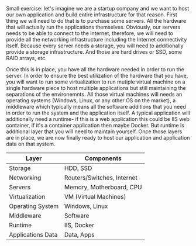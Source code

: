 

Small exercise: let's imagine we are a startup company and we want to host our own application and build entire infrastructure for that reason. First thing we will need to do that is to purchase some servers. All the hardware that will actually run the applications themselves. Obviously, our servers needs to be able to connect to the Internet, therefore, we will need to provide all the networking infrastructure including the Internet connectivity itself. Because every server needs a storage, you will need to additionally provide a storage infrastructure. And those are hard drives or SSD, some RAID arrays, etc.


Once this is in place, you have all the hardware needed in order to run the server. In order to ensure the best utilization of the hardware that you have, you will want to run some virtualization to run mutiple virtual machine on a single hardware piece to host multiple applications but still maintaining the separations of the environemnts. All those virtual machines will needs an operating systems (Windows, Linux, or any other OS on the market), a middleware which typically means all the software additions that you need in order to run the system and the application itself. A typical application will additionally need a runtime- if this is a web application this could be IIS web container, if it's a container application then maybe Docker. But runtime is additional layer that you will need to maintain yourself. Once those layers are in place, we are now finally ready to host our application and application data on that system. 



| Layer                | Components                           |
|----------------------|--------------------------------------|
| Storage              | HDD, SSD                             |
| Networking           | Routers/Switches, Internet           |
| Servers              | Memory, Motherboard, CPU             |
| Virtualization       | VM (Virtual Machines)                |
| Operating System     | Windows, Linux                       |
| Middleware           | Software                             |
| Runtime              | IIS, Docker                          |
| Applications Data    | Data, Apps                           |



